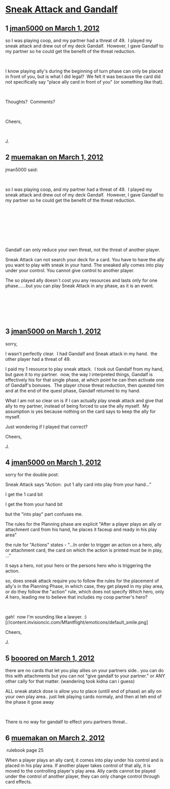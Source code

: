 # [Sneak Attack and Gandalf](https://community.fantasyflightgames.com/topic/61280-sneak-attack-and-gandalf/)

## 1 [jman5000 on March 1, 2012](https://community.fantasyflightgames.com/topic/61280-sneak-attack-and-gandalf/?do=findComment&comment=601007)

so I was playing coop, and my partner had a threat of 49.  I played my sneak attack and drew out of my deck Gandalf.  However, I gave Gandalf to my partner so he could get the benefit of the threat reduction.

 

I know playing ally's during the beginning of turn phase can only be placed in front of you, but is what I did legal?  We felt it was because the card did not specifically say "place ally card in front of you" (or something like that).

 

Thoughts?  Comments?

 

Cheers,

 

J.

## 2 [muemakan on March 1, 2012](https://community.fantasyflightgames.com/topic/61280-sneak-attack-and-gandalf/?do=findComment&comment=601013)

jman5000 said:

 

so I was playing coop, and my partner had a threat of 49.  I played my sneak attack and drew out of my deck Gandalf.  However, I gave Gandalf to my partner so he could get the benefit of the threat reduction.

 

 

 

 

Gandalf can only reduce your own threat, not the threat of another player.

Sneak Attack can not search your deck for a card. You have to have the ally you want to play with sneak in your hand. The sneaked ally comes into play under your control. You cannot give control to another player.

The so played ally doesn´t cost you any resources and lasts only for one phase......but you can play Sneak Attack in any phase, as it is an event.

 

 

 

## 3 [jman5000 on March 1, 2012](https://community.fantasyflightgames.com/topic/61280-sneak-attack-and-gandalf/?do=findComment&comment=601027)

sorry,

I wasn't perfectly clear.  I had Gandalf and Sneak attack in my hand.  the other player had a threat of 49.

I paid my 1 resource to play sneak attack.  I took out Gandalf from my hand, but gave it to my partner.  now, the way I interpreted things, Gandalf is effectively his for that single phase, at which point he can then activate one of Gandalf's bonuses.  The player chose threat reduction, then quested him and at the end of the quest phase, Gandalf returned to my hand.

What I am not so clear on is if I can actually play sneak attack and give that ally to my partner, instead of being forced to use the ally myself.  My assumption is yes because nothing on the card says to keep the ally for myself.

Just wondering if I played that correct?

Cheers,

J.

## 4 [jman5000 on March 1, 2012](https://community.fantasyflightgames.com/topic/61280-sneak-attack-and-gandalf/?do=findComment&comment=601030)

sorry for the double post:

Sneak Attack says "Action:  put 1 ally card into play from your hand..."

I get the 1 card bit

I get the from your hand bit

but the "into play" part confuses me. 

The rules for the Planning phase are explicit "After a player plays an ally or attachment card from his hand, he places it faceup and ready in his play area"

the rule for "Actions" states - "...In order to trigger an action on a hero, ally or attachment card, the card on which the action is printed must be in play, ..."

it says a hero, not your hero or the persons hero who is triggering the action.

so, does sneak attack require you to follow the rules for the placement of ally's in the Planning Phase, in which case, they get played in my play area, or do they follow the "action" rule, which does not specify *Which* hero, only *A* hero, leading me to believe that includes my coop partner's hero?

 

gah!  now I'm sounding like a lawyer. :) [//content.invisioncic.com/Mfantflight/emoticons/default_smile.png]

Cheers,

J.

## 5 [booored on March 1, 2012](https://community.fantasyflightgames.com/topic/61280-sneak-attack-and-gandalf/?do=findComment&comment=601048)

there are no cards that let you play allies on your partners side.. you can do this with attachments but you can not "give gandalf to your partner." or ANY other cally for that matter. (wandering took kidna can i guess)

ALL sneak atatck dose is allow you to place (untill end of phase) an ally on your own play area.. just liek playing cards normaly, and then at teh end of the phase it gose away

 

There is no way for gandalf to effect yoru partners threat..

## 6 [muemakan on March 2, 2012](https://community.fantasyflightgames.com/topic/61280-sneak-attack-and-gandalf/?do=findComment&comment=601086)

 rulebook page 25



When a player plays an ally card, it comes into play under his control and is placed in his play area. If another player takes control of that ally, it is moved to the controlling player's play area. Ally cards cannot be played under the control of another player, they can only change control through card effects. 

